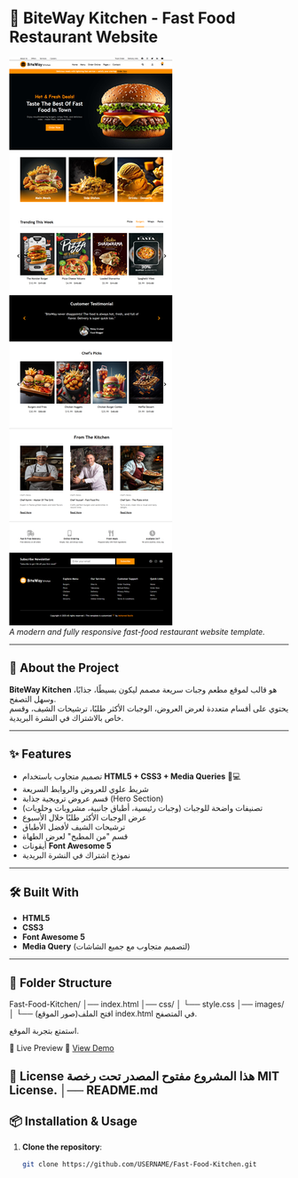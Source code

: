 # 🍔 BiteWay Kitchen - Fast Food Restaurant Website

![Website Preview](images/fastfoodwebsite.png)  
*A modern and fully responsive fast-food restaurant website template.*

---

## 📖 About the Project
**BiteWay Kitchen** هو قالب لموقع مطعم وجبات سريعة مصمم ليكون بسيطًا، جذابًا، وسهل التصفح.  
يحتوي على أقسام متعددة لعرض العروض، الوجبات الأكثر طلبًا، ترشيحات الشيف، وقسم خاص بالاشتراك في النشرة البريدية.  

---

## ✨ Features
- تصميم متجاوب باستخدام **HTML5 + CSS3 + Media Queries** 📱💻
- شريط علوي للعروض والروابط السريعة
- قسم عروض ترويجية جذابة (Hero Section)
- تصنيفات واضحة للوجبات (وجبات رئيسية، أطباق جانبية، مشروبات وحلويات)
- عرض الوجبات الأكثر طلبًا خلال الأسبوع
- ترشيحات الشيف لأفضل الأطباق
- قسم "من المطبخ" لعرض الطهاة
- أيقونات **Font Awesome 5**
- نموذج اشتراك في النشرة البريدية

---

## 🛠 Built With
- **HTML5**
- **CSS3**
- **Font Awesome 5**
- **Media Query** (لتصميم متجاوب مع جميع الشاشات)

---

## 📂 Folder Structure
Fast-Food-Kitchen/
│── index.html
│── css/
│ └── style.css
│── images/
│ └── (صور الموقع)افتح الملف index.html في المتصفح.

استمتع بتجربة الموقع.

📸 Live Preview
🔗 [View Demo](https://mohamed-baslib.github.io/fast-food-website/
)

📄 License
هذا المشروع مفتوح المصدر تحت رخصة MIT License.
│── README.md
---

## 📦 Installation & Usage
1. **Clone the repository**:
   ```bash
   git clone https://github.com/USERNAME/Fast-Food-Kitchen.git
